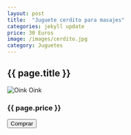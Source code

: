```yaml
---
layout: post
title:  "Juguete cerdito para masajes"
categories: jekyll update
price: 30 Euros
image: /images/cerdito.jpg
category: Juguetes
---
```


<h2>{{ page.title }}</h2>
<img src="{{ site.baseurl }}{{ page.image }}" alt="Oink Oink">
<h3>{{ page.price }}</h3>
<button type="button" class="btn btn-default btn-lg">Comprar</button>
